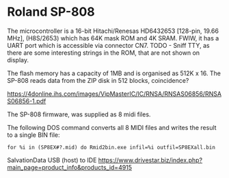 # Roland SP-808

The microcontroller is a 16-bit Hitachi/Renesas HD6432653 [128-pin, 19.66 MHz], (H8S/2653) which has 64K mask ROM and 4K SRAM. 
FWIW, it has a UART port which is accessible via connector CN7. TODO - Sniff TTY, as there are some interesting strings in the ROM, that are not shown on display.

The flash memory has a capacity of 1MB and is organised as 512K x 16. The SP-808 reads data from the ZIP disk in 512 blocks, coincidence? 

https://4donline.ihs.com/images/VipMasterIC/IC/RNSA/RNSAS06856/RNSAS06856-1.pdf

The SP-808 firmware, was supplied as 8 midi files. 

The following DOS command converts all 8 MIDI files and writes the result to a single BIN file:

```for %i in (SP8EX#?.mid) do Rmid2bin.exe infil=%i outfil=SP8EXall.bin```

SalvationData USB (host) to IDE https://www.drivestar.biz/index.php?main_page=product_info&products_id=4915


